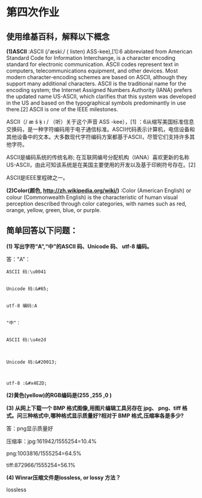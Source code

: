 #  第四次作业

## 使用维基百科，解释以下概念

**(1)ASCII** :ASCII (/ˈæskiː/ ( listen) ASS-kee),[1]:6 abbreviated from American Standard Code for Information Interchange, is a character encoding standard for electronic communication. ASCII codes represent text in computers, telecommunications equipment, and other devices. Most modern character-encoding schemes are based on ASCII, although they support many additional characters. 
ASCII is the traditional name for the encoding system; the Internet Assigned Numbers Authority (IANA) prefers the updated name US-ASCII, which clarifies that this system was developed in the US and based on the typographical symbols predominantly in use there.[2] 
ASCII is one of the IEEE milestones. 

ASCII（/ æ š ķ ı /  （听）关于这个声音  ASS -kee），[1] ：6从缩写美国标准信息交换码，是一种字符编码用于电子通信标准。ASCII代码表示计算机，电信设备和其他设备中的文本。大多数现代字符编码方案都基于ASCII，尽管它们支持许多其他字符。

ASCII是编码系统的传统名称; 在互联网编号分配机构（IANA）喜欢更新的名称US-ASCII，由此可知该系统是在美国主要使用的开发以及基于印刷符号存在。[2]

ASCII是IEEE里程碑之一。

**(2)Color(颜色, http://zh.wikipedia.org/wiki/)** :Color (American English) or colour (Commonwealth English) is the characteristic of human visual perception described through color categories, with names such as red, orange, yellow, green, blue, or purple.

## 简单回答以下问题：

**(1) 写出字符“A”,“中”的ASCII 码、Unicode 码、 utf-8 编码。** 

答："A"：

~~~
ASCII 码:\u0041


Unicode 码:&#65;


utf-8 编码:A


"中"：


ASCII 码:\u4e2d



Unicode 码:&#20013;



utf-8 :&#x4E2D;
~~~


**(2)黄色(yellow)的RGB编码是(255 ,255 ,0 )** 

**(3) 从网上下载一个 BMP 格式图像,用图片编辑工具另存在 jpg、 png、tiff 格式。问三种格式中,哪种格式显示质量好?相对于 BMP 格式,压缩率各是多少?** 

答：png显示质量好

压缩率：jpg:161942/1555254=10.4%

png:1003816/1555254=64.5%

tiff:872966/1555254=56.1%


**(4) Winrar压缩文件是lossless, or lossy 方法？**

lossless

